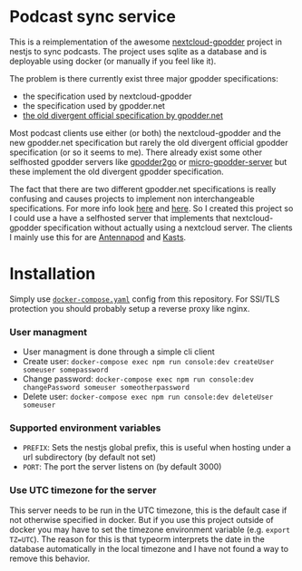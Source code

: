 # Podcast sync service

This is a reimplementation of the awesome [nextcloud-gpodder](https://github.com/thrillfall/nextcloud-gpodder) project in nestjs to sync podcasts. The project uses sqlite as a database and is deployable using docker (or manually if you feel like it).

The problem is there currently exist three major gpodder specifications:

- the specification used by nextcloud-gpodder
- the specification used by gpodder.net
- [the old divergent official specification by gpodder.net](https://gpoddernet.readthedocs.io/en/latest/api/index.html)

Most podcast clients use either (or both) the nextcloud-gpodder and the new gpodder.net specification but rarely the old divergent official gpodder specification (or so it seems to me).
There already exist some other selfhosted gpodder servers like [gpodder2go](https://github.com/oxtyped/gpodder2go#limitations/) or [micro-gpodder-server](https://github.com/bohwaz/micro-gpodder-server) but these implement the old divergent gpodder specification.

The fact that there are two different gpodder.net specifications is really confusing and causes projects to implement non interchangeable specifications. For more info look [here](https://github.com/oxtyped/gpodder2go#limitations/) and [here](https://bugs.kde.org/show_bug.cgi?id=474562).
So I created this project so I could use a have a selfhosted server that implements that nextcloud-gpodder specification without actually using a nextcloud server. The clients I mainly use this for are [Antennapod](https://antennapod.org) and [Kasts](https://apps.kde.org/kasts/).

# Installation

Simply use [`docker-compose.yaml`](https://github.com/tomhense/podcast-sync-service/blob/master/docker-compose.yaml) config from this repository. For SSl/TLS protection you should probably setup a reverse proxy like nginx.

### User managment

- User managment is done through a simple cli client
- Create user: `docker-compose exec npm run console:dev createUser someuser somepassword`
- Change password: `docker-compose exec npm run console:dev changePassword someuser someotherpassword`
- Delete user: `docker-compose exec npm run console:dev deleteUser someuser`

### Supported environment variables

- `PREFIX`: Sets the nestjs global prefix, this is useful when hosting under a url subdirectory (by default not set)
- `PORT`: The port the server listens on (by default 3000)

### Use UTC timezone for the server

This server needs to be run in the UTC timezone, this is the default case if not otherwise specified in docker. But if you use this project outside of docker you may have to set the timezone environment variable (e.g. `export TZ=UTC`).
The reason for this is that typeorm interprets the date in the database automatically in the local timezone and I have not found a way to remove this behavior.
